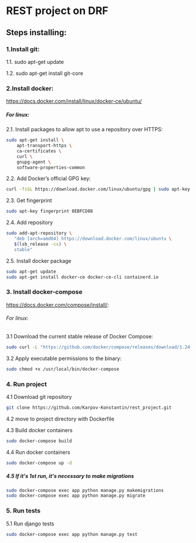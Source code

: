 # REST project on DRF

## Steps installing:
### 1.Install git:
1.1. sudo apt-get update

1.2. sudo apt-get install git-core

### 2.Install docker:
https://docs.docker.com/install/linux/docker-ce/ubuntu/
##### For linux:
2.1. Install packages to allow apt to use a repository over HTTPS:
```bash
sudo apt-get install \
    apt-transport-https \
    ca-certificates \
    curl \
    gnupg-agent \
    software-properties-common
```

2.2. Add Docker’s official GPG key:
```bash 
curl -fsSL https://download.docker.com/linux/ubuntu/gpg | sudo apt-key add -
```

2.3. Get fingerprint
```bash
sudo apt-key fingerprint 0EBFCD88
```

2.4. Add repository

```bash
sudo add-apt-repository \
   "deb [arch=amd64] https://download.docker.com/linux/ubuntu \
   $(lsb_release -cs) \
   stable"
```

2.5. Install docker package

```bash
sudo apt-get update
sudo apt-get install docker-ce docker-ce-cli containerd.io
```

### 3. Install docker-compose
https://docs.docker.com/compose/install/:

###### For linux:
3.1 Download the current stable release of Docker Compose:
```bash
sudo curl -L "https://github.com/docker/compose/releases/download/1.24.1/docker-compose-$(uname -s)-$(uname -m)" -o /usr/local/bin/docker-compose
```

3.2 Apply executable permissions to the binary:
```bash
sudo chmod +x /usr/local/bin/docker-compose
```

### 4. Run project
4.1 Download git repository
```bash
git clone https://github.com/Karpov-Konstantin/rest_project.git
```

4.2 move to project directory with Dockerfile

4.3 Build docker containers
```bash
sudo docker-compose build
```

4.4 Run docker containers
```bash
sudo docker-compose up -d 
```

##### 4.5 If it's 1st run, it's necessary to make migrations
```bash
sudo docker-compose exec app python manage.py makemigrations
sudo docker-compose exec app python manage.py migrate
```

### 5. Run tests

5.1 Run django tests 
```bash
sudo docker-compose exec app python manage.py test
```